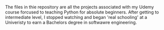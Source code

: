 The files in thie repository are all the projects associated with my Udemy course forcused to teaching Python for absolute beginners. 
After getting to intermediate level, I stopped watching and began 'real schooling' at a Univeristy to earn a Bachelors degree in softwawre engineering.
